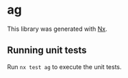 # ag

This library was generated with [Nx](https://nx.dev).

## Running unit tests

Run `nx test ag` to execute the unit tests.
